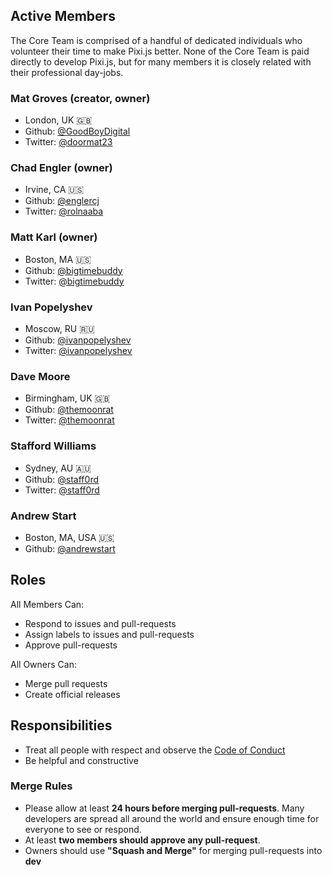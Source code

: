 ## Active Members

The Core Team is comprised of a handful of dedicated individuals who volunteer their time to make Pixi.js better. None of the Core Team is paid directly to develop Pixi.js, but for many members it is closely related with their professional day-jobs. 

### Mat Groves (creator, owner)
* London, UK 🇬🇧 
* Github: [@GoodBoyDigital](https://github.com/GoodBoyDigital)
* Twitter: [@doormat23](https://twitter.com/doormat23)

### Chad Engler (owner)
* Irvine, CA 🇺🇸 
* Github: [@englercj](https://github.com/englercj)
* Twitter: [@rolnaaba](https://twitter.com/rolnaaba)

### Matt Karl (owner)
* Boston, MA 🇺🇸 
* Github: [@bigtimebuddy](https://github.com/bigtimebuddy)
* Twitter: [@bigtimebuddy](https://twitter.com/bigtimebuddy)

### Ivan Popelyshev 
* Moscow, RU 🇷🇺 
* Github: [@ivanpopelyshev](https://github.com/ivanpopelyshev)
* Twitter: [@ivanpopelyshev](https://twitter.com/ivanpopelyshev)

### Dave Moore 
* Birmingham, UK 🇬🇧 
* Github: [@themoonrat](https://github.com/themoonrat)
* Twitter: [@themoonrat](https://twitter.com/themoonrat)

### Stafford Williams 
* Sydney, AU 🇦🇺 
* Github: [@staff0rd](https://github.com/staff0rd)
* Twitter: [@staff0rd](https://twitter.com/staff0rd)

### Andrew Start
* Boston, MA, USA 🇺🇸 
* Github: [@andrewstart](https://github.com/andrewstart)

## Roles

All Members Can:
* Respond to issues and pull-requests
* Assign labels to issues and pull-requests
* Approve pull-requests

All Owners Can:
* Merge pull requests
* Create official releases

## Responsibilities

* Treat all people with respect and observe the [Code of Conduct](https://github.com/pixijs/pixi.js/blob/dev/CODE_OF_CONDUCT.md)
* Be helpful and constructive

### Merge Rules

* Please allow at least **24 hours before merging pull-requests**. Many developers are spread all around the world and ensure enough time for everyone to see or respond.
* At least **two members should approve any pull-request**.
* Owners should use **"Squash and Merge"** for merging pull-requests into **dev**
